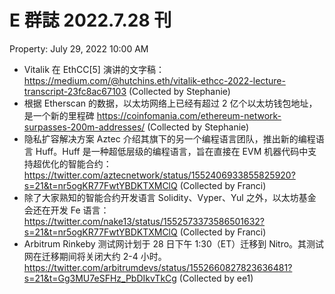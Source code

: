 # E 群誌 2022.7.28 刊

Property: July 29, 2022 10:00 AM

- Vitalik 在 EthCC[5] 演讲的文字稿：https://medium.com/@hutchins.eth/vitalik-ethcc-2022-lecture-transcript-23fc8ac67103 (Collected by Stephanie)
- 根据 Etherscan 的数据，以太坊网络上已经有超过 2 亿个以太坊钱包地址，是一个新的里程碑 https://coinfomania.com/ethereum-network-surpasses-200m-addresses/ (Collected by Stephanie)
- 隐私扩容解决方案 Aztec 介绍其旗下的另一个编程语言团队，推出新的编程语言 Huff。Huff 是一种超低层级的编程语言，旨在直接在 EVM 机器代码中支持超优化的智能合约：https://twitter.com/aztecnetwork/status/1552406933855825920?s=21&t=nr5ogKR77FwtYBDKTXMClQ (Collected by Franci)
- 除了大家熟知的智能合约开发语言 Solidity、Vyper、Yul 之外，以太坊基金会还在开发 Fe 语言：https://twitter.com/nake13/status/1552573373586501632?s=21&t=nr5ogKR77FwtYBDKTXMClQ (Collected by Franci)
- Arbitrum Rinkeby 测试网计划于 28 日下午 1:30（ET）迁移到 Nitro。其测试网在迁移期间将关闭大约 2-4 小时。 https://twitter.com/arbitrumdevs/status/1552660827823636481?s=21&t=Gg3MU7eSFHz_PbDIkvTkCg (Collected by ee1)

